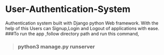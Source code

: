 # User-Authentication-System
Authentication system built with Django python Web framework. With the help of this Users can Signup,Login and Logout of applications with ease.
###To run the app ,follow directory path and run this command,
> ### python3 manage.py runserver
